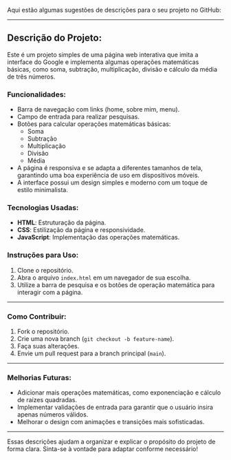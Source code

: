 Aqui estão algumas sugestões de descrições para o seu projeto no GitHub:

---

## Descrição do Projeto:

Este é um projeto simples de uma página web interativa que imita a interface do Google e implementa algumas operações matemáticas básicas, como soma, subtração, multiplicação, divisão e cálculo da média de três números.

### Funcionalidades:
- Barra de navegação com links (home, sobre mim, menu).
- Campo de entrada para realizar pesquisas.
- Botões para calcular operações matemáticas básicas:
  - Soma
  - Subtração
  - Multiplicação
  - Divisão
  - Média
- A página é responsiva e se adapta a diferentes tamanhos de tela, garantindo uma boa experiência de uso em dispositivos móveis.
- A interface possui um design simples e moderno com um toque de estilo minimalista.

### Tecnologias Usadas:
- **HTML**: Estruturação da página.
- **CSS**: Estilização da página e responsividade.
- **JavaScript**: Implementação das operações matemáticas.

### Instruções para Uso:
1. Clone o repositório.
2. Abra o arquivo `index.html` em um navegador de sua escolha.
3. Utilize a barra de pesquisa e os botões de operação matemática para interagir com a página.

---

### Como Contribuir:
1. Fork o repositório.
2. Crie uma nova branch (`git checkout -b feature-name`).
3. Faça suas alterações.
4. Envie um pull request para a branch principal (`main`).

---

### Melhorias Futuras:
- Adicionar mais operações matemáticas, como exponenciação e cálculo de raízes quadradas.
- Implementar validações de entrada para garantir que o usuário insira apenas números válidos.
- Melhorar o design com animações e transições mais sofisticadas.

---

Essas descrições ajudam a organizar e explicar o propósito do projeto de forma clara. Sinta-se à vontade para adaptar conforme necessário!
